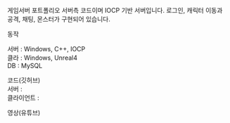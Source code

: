 게임서버 포트폴리오 서버측 코드이며 IOCP 기반 서버입니다.
로그인, 캐릭터 이동과 공격, 채팅, 몬스터가 구현되어 있습니다.

동작


서버 : Windows, C++, IOCP<br/>
클라 : Windows, Unreal4 <br/>
DB : MySQL<br/>

코드(깃허브)<br/>
서버 : <br/>
클라이언트 :<br/> 

영상(유튜브)<br/>
